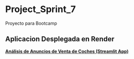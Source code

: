 # Project_Sprint_7
Proyecto para Bootcamp

## Aplicacion Desplegada en Render

[**Análisis de Anuncios de Venta de Coches (Streamlit App)**](https://project-sprint-7-3hcg.onrender.com)